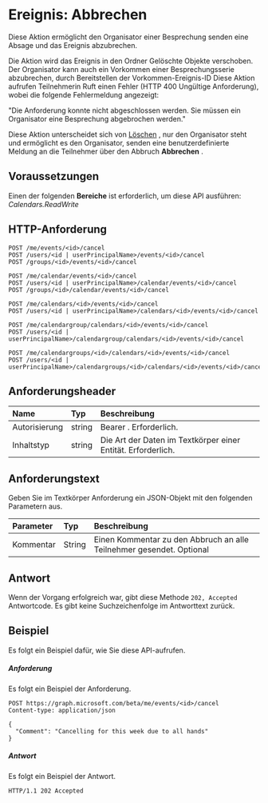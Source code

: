 # <a name="event-cancel"></a>Ereignis: Abbrechen

Diese Aktion ermöglicht den Organisator einer Besprechung senden eine Absage und das Ereignis abzubrechen. 

Die Aktion wird das Ereignis in den Ordner Gelöschte Objekte verschoben. Der Organisator kann auch ein Vorkommen einer Besprechungsserie abzubrechen, durch Bereitstellen der Vorkommen-Ereignis-ID Diese Aktion aufrufen Teilnehmerin Ruft einen Fehler (HTTP 400 Ungültige Anforderung), wobei die folgende Fehlermeldung angezeigt:

"Die Anforderung konnte nicht abgeschlossen werden. Sie müssen ein Organisator eine Besprechung abgebrochen werden."

Diese Aktion unterscheidet sich von [Löschen](event_delete.md) , nur den Organisator steht und ermöglicht es den Organisator, senden eine benutzerdefinierte Meldung an die Teilnehmer über den Abbruch **Abbrechen** .

## <a name="prerequisites"></a>Voraussetzungen
Einen der folgenden **Bereiche** ist erforderlich, um diese API ausführen: *Calendars.ReadWrite*
## <a name="http-request"></a>HTTP-Anforderung
<!-- { "blockType": "ignored" } -->
```http
POST /me/events/<id>/cancel
POST /users/<id | userPrincipalName>/events/<id>/cancel
POST /groups/<id>/events/<id>/cancel

POST /me/calendar/events/<id>/cancel
POST /users/<id | userPrincipalName>/calendar/events/<id>/cancel
POST /groups/<id>/calendar/events/<id>/cancel

POST /me/calendars/<id>/events/<id>/cancel
POST /users/<id | userPrincipalName>/calendars/<id>/events/<id>/cancel

POST /me/calendargroup/calendars/<id>/events/<id>/cancel
POST /users/<id | userPrincipalName>/calendargroup/calendars/<id>/events/<id>/cancel

POST /me/calendargroups/<id>/calendars/<id>/events/<id>/cancel
POST /users/<id | userPrincipalName>/calendargroups/<id>/calendars/<id>/events/<id>/cancel
```
## <a name="request-headers"></a>Anforderungsheader
| Name       | Typ | Beschreibung|
|:---------------|:--------|:----------|
| Autorisierung  | string  | Bearer <token>. Erforderlich. |
| Inhaltstyp | string  | Die Art der Daten im Textkörper einer Entität. Erforderlich. |

## <a name="request-body"></a>Anforderungstext
Geben Sie im Textkörper Anforderung ein JSON-Objekt mit den folgenden Parametern aus.

| Parameter    | Typ   |Beschreibung|
|:---------------|:--------|:----------|
|Kommentar|String|Einen Kommentar zu den Abbruch an alle Teilnehmer gesendet. Optional|

## <a name="response"></a>Antwort
Wenn der Vorgang erfolgreich war, gibt diese Methode `202, Accepted` Antwortcode. Es gibt keine Suchzeichenfolge im Antworttext zurück.

## <a name="example"></a>Beispiel
Es folgt ein Beispiel dafür, wie Sie diese API-aufrufen.
##### <a name="request"></a>Anforderung
Es folgt ein Beispiel der Anforderung.
<!-- {
  "blockType": "request",
  "name": "event_cancel"
}-->
```http
POST https://graph.microsoft.com/beta/me/events/<id>/cancel
Content-type: application/json

{
  "Comment": "Cancelling for this week due to all hands"
}
```

##### <a name="response"></a>Antwort
Es folgt ein Beispiel der Antwort.
<!-- {
  "blockType": "response",
  "truncated": true
} -->
```http
HTTP/1.1 202 Accepted
```

<!-- uuid: 8fcb5dbc-d5aa-4681-8e31-b001d5168d79
2015-10-25 14:57:30 UTC -->
<!-- {
  "type": "#page.annotation",
  "description": "event: cancel",
  "keywords": "",
  "section": "documentation",
  "tocPath": ""
}-->
